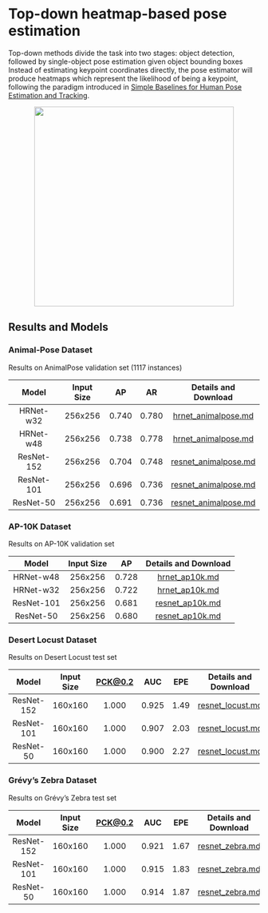 # Top-down heatmap-based pose estimation

Top-down methods divide the task into two stages: object detection, followed by single-object pose estimation given object bounding boxes Instead of estimating keypoint coordinates directly, the pose estimator will produce heatmaps which represent the
likelihood of being a keypoint, following the paradigm introduced in [Simple Baselines for Human Pose Estimation and Tracking](http://openaccess.thecvf.com/content_ECCV_2018/html/Bin_Xiao_Simple_Baselines_for_ECCV_2018_paper.html).

<div align=center>
<img src="https://user-images.githubusercontent.com/15977946/146522977-5f355832-e9c1-442f-a34f-9d24fb0aefa8.png" height=400>
</div>

## Results and Models

### Animal-Pose Dataset

Results on AnimalPose validation set (1117 instances)

|   Model    | Input Size |  AP   |  AR   |                   Details and Download                    |
| :--------: | :--------: | :---: | :---: | :-------------------------------------------------------: |
| HRNet-w32  |  256x256   | 0.740 | 0.780 |  [hrnet_animalpose.md](./animalpose/hrnet_animalpose.md)  |
| HRNet-w48  |  256x256   | 0.738 | 0.778 |  [hrnet_animalpose.md](./animalpose/hrnet_animalpose.md)  |
| ResNet-152 |  256x256   | 0.704 | 0.748 | [resnet_animalpose.md](./animalpose/resnet_animalpose.md) |
| ResNet-101 |  256x256   | 0.696 | 0.736 | [resnet_animalpose.md](./animalpose/resnet_animalpose.md) |
| ResNet-50  |  256x256   | 0.691 | 0.736 | [resnet_animalpose.md](./animalpose/resnet_animalpose.md) |

### AP-10K Dataset

Results on AP-10K validation set

|   Model    | Input Size |  AP   |            Details and Download            |
| :--------: | :--------: | :---: | :----------------------------------------: |
| HRNet-w48  |  256x256   | 0.728 |  [hrnet_ap10k.md](./ap10k/hrnet_ap10k.md)  |
| HRNet-w32  |  256x256   | 0.722 |  [hrnet_ap10k.md](./ap10k/hrnet_ap10k.md)  |
| ResNet-101 |  256x256   | 0.681 | [resnet_ap10k.md](./ap10k/resnet_ap10k.md) |
| ResNet-50  |  256x256   | 0.680 | [resnet_ap10k.md](./ap10k/resnet_ap10k.md) |

### Desert Locust Dataset

Results on Desert Locust test set

|   Model    | Input Size | PCK@0.2 |  AUC  | EPE  |             Details and Download              |
| :--------: | :--------: | :-----: | :---: | :--: | :-------------------------------------------: |
| ResNet-152 |  160x160   |  1.000  | 0.925 | 1.49 | [resnet_locust.md](./locust/resnet_locust.md) |
| ResNet-101 |  160x160   |  1.000  | 0.907 | 2.03 | [resnet_locust.md](./locust/resnet_locust.md) |
| ResNet-50  |  160x160   |  1.000  | 0.900 | 2.27 | [resnet_locust.md](./locust/resnet_locust.md) |

### Grévy’s Zebra Dataset

Results on Grévy’s Zebra test set

|   Model    | Input Size | PCK@0.2 |  AUC  | EPE  |            Details and Download            |
| :--------: | :--------: | :-----: | :---: | :--: | :----------------------------------------: |
| ResNet-152 |  160x160   |  1.000  | 0.921 | 1.67 | [resnet_zebra.md](./zebra/resnet_zebra.md) |
| ResNet-101 |  160x160   |  1.000  | 0.915 | 1.83 | [resnet_zebra.md](./zebra/resnet_zebra.md) |
| ResNet-50  |  160x160   |  1.000  | 0.914 | 1.87 | [resnet_zebra.md](./zebra/resnet_zebra.md) |
